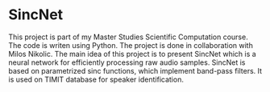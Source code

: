 # SincNet

This project is part of my Master Studies Scientific Computation course. The code is writen using Python. 
The project is done in collaboration with Milos Nikolic. The main idea of this project is to present SincNet which is a neural network for efficiently processing raw audio samples. SincNet is based on parametrized sinc functions, which implement band-pass filters. It is used on TIMIT database for speaker identification.
